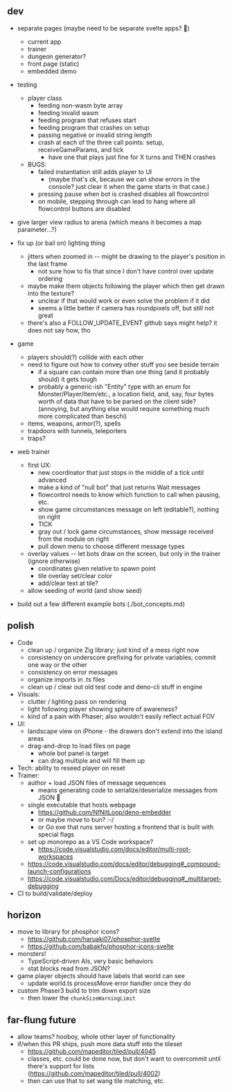 ## dev
* separate pages (maybe need to be separate svelte apps? 🫠)
    * current app
    * trainer
    * dungeon generator?
    * front page (static)
    * embedded demo

* testing
    * player class
        * feeding non-wasm byte array
        * feeding invalid wasm
        * feeding program that refuses start
        * feeding program that crashes on setup
        * passing negative or invalid string length
        * crash at each of the three call points: setup, receiveGameParams, and tick
          * have one that plays just fine for X turns and THEN crashes
    * BUGS: 
      * failed instantiation still adds player to UI
        * (maybe that's ok, because we can show errors in the console? just clear it when the game starts in that case.)
      * pressing pause when bot is crashed disables all flowcontrol
      * on mobile, stepping through can lead to hang where all flowcontrol buttons are disabled

* give larger view radius to arena (which means it becomes a map parameter...?)
* fix up (or bail on) lighting thing
    * jitters when zoomed in -- might be drawing to the player's position in the last frame
      * not sure how to fix that since I don't have control over update ordering
    * maybe make them objects following the player which then get drawn into the texture? 
      * unclear if that would work or even solve the problem if it did
      * seems a little better if camera has roundpixels off, but still not great
    * there's also a FOLLOW_UPDATE_EVENT github says might help? it does not say how, tho 

* game
    * players should(?) collide with each other
    * need to figure out how to convey other stuff you see beside terrain
        * if a square can contain more than one thing (and it probably should) it gets tough
        * probably a generic-ish "Entity" type with an enum for Monster/Player/Item/etc., a location field, and, say, four bytes worth of data that have to be parsed on the client side? (annoying, but anything else would require something much more complicated than beschi)
    * items, weapons, armor(?), spells
    * trapdoors with tunnels, teleporters
    * traps? 

* web trainer
  * first UX:
    * new coordinator that just stops in the middle of a tick until advanced
    * make a kind of "null bot" that just returns Wait messages
    * flowcontrol needs to know which function to call when pausing, etc. 
    * show game circumstances message on left (editable?), nothing on right
    * TICK
    * gray out / lock game circumstances, show message received from the module on right
    * pull down menu to choose different message types
  * overlay values -- let bots draw on the screen, but only in the trainer (ignore otherwise)
    * coordinates given relative to spawn point
    * tile overlay set/clear color
    * add/clear text at tile?
  * allow seeding of world (and show seed)
* build out a few different example bots (./bot_concepts.md)


## polish
* Code
    * clean up / organize Zig library; just kind of a mess right now
    * consistency on underscore prefixing for private variables; commit one way or the other
    * consistency on error messages
    * organize imports in .ts files
    * clean up / clear out old test code and deno-cli stuff in engine
* Visuals: 
    * clutter / lighting pass on rendering
    * light following player showing sphere of awareness? 
    * kind of a pain with Phaser; also wouldn't easily reflect actual FOV
* UI: 
  * landscape view on iPhone - the drawers don't extend into the island areas
  * drag-and-drop to load files on page
    * whole bot panel is target
    * can drag multiple and will fill them up
* Tech: ability to reseed player on reset
* Trainer:
  * author + load JSON files of message sequences
    * means generating code to serialize/deserialize messages from JSON 😬
  * single executable that hosts webpage
    * https://github.com/NfNitLoop/deno-embedder
    * or maybe move to bun? :-/
    * or Go exe that runs server hosting a frontend that is built with special flags
  * set up monorepo as a VS Code workspace? 
    * https://code.visualstudio.com/docs/editor/multi-root-workspaces
  * https://code.visualstudio.com/docs/editor/debugging#_compound-launch-configurations
  * https://code.visualstudio.com/Docs/editor/debugging#_multitarget-debugging
* CI to build/validate/deploy


## horizon
* move to library for phosphor icons?
  * https://github.com/haruaki07/phosphor-svelte
  * https://github.com/babakfp/phosphor-icons-svelte
* monsters! 
  * TypeScript-driven AIs, very basic behaviors
  * stat blocks read from JSON?
* game player objects should have labels that world can see
  * update world.ts processMove error handler once they do
* custom Phaser3 build to trim down export size
  * then lower the `chunkSizeWarningLimit`


## far-flung future
* allow teams? hooboy, whole other layer of functionality
* if/when this PR ships, push more data stuff into the tileset
    * https://github.com/mapeditor/tiled/pull/4045
    * classes, etc. could be done now, but don't want to overcommit until there's support for lists (https://github.com/mapeditor/tiled/pull/4002)
    * then can use that to set wang tile matching, etc. 
